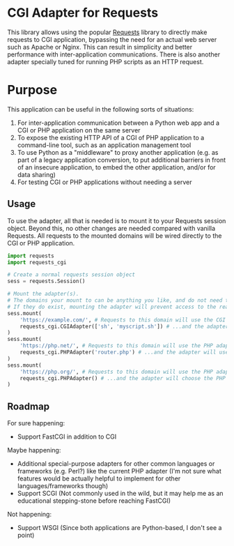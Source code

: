 # CGI Adapter for Requests

This library allows using the popular [Requests](https://docs.python-requests.org/en/latest/index.html) library to directly make requests to CGI application, bypassing the need for an actual web server such as Apache or Nginx. This can result in simplicity and better performance with inter-application communications. There is also another adapter specially tuned for running PHP scripts as an HTTP request.

# Purpose

This application can be useful in the following sorts of situations:

1. For inter-application communication between a Python web app and a CGI or PHP application on the same server
2. To expose the existing HTTP API of a CGI of PHP application to a command-line tool, such as an application management tool
3. To use Python as a "middleware" to proxy another application (e.g. as part of a legacy application conversion, to put additional barriers in front of an insecure application, to embed the other application, and/or for data sharing)
4. For testing CGI or PHP applications without needing a server

## Usage

To use the adapter, all that is needed is to mount it to your Requests session object. Beyond this, no other changes are needed compared with vanilla Requests. All requests to the mounted domains will be wired directly to the CGI or PHP application.

```python
import requests
import requests_cgi

# Create a normal requests session object
sess = requests.Session()

# Mount the adapter(s). 
# The domains your mount to can be anything you like, and do not need to exist.
# If they do exist, mounting the adapter will prevent access to the real site.
sess.mount(
    'https://example.com/', # Requests to this domain will use the CGI adapter...
    requests_cgi.CGIAdapter(['sh', 'myscript.sh']) # ...and the adapter will use this CGI script for all paths
)
sess.mount(
    'https://php.net/', # Requests to this domain will use the PHP adapter...
    requests_cgi.PHPAdapter('router.php') # ...and the adapter will use this PHP script for all paths
)
sess.mount(
    'https://php.org/', # Requests to this domain will use the PHP adapter...
    requests_cgi.PHPAdapter() # ...and the adapter will choose the PHP script based on the URL path in each request
)
```

## Roadmap

For sure happening:

* Support FastCGI in addition to CGI

Maybe happening:

* Additional special-purpose adapters for other common languages or frameworks (e.g. Perl?) like the current PHP adapter (I'm not sure what features would be actually helpful to implement for other languages/frameworks though)
* Support SCGI (Not commonly used in the wild, but it may help me as an educational stepping-stone before reaching FastCGI)

Not happening:

* Support WSGI (Since both applications are Python-based, I don't see a point)